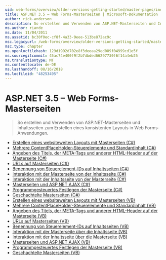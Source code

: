 ```yaml
---
uid: web-forms/overview/older-versions-getting-started/master-pages/index
title: ASP.NET 3.5 – Web Forms-Masterseiten | Microsoft-Dokumentation
author: rick-anderson
description: So erstellen und Verwenden von ASP.NET-Masterseiten und Inhaltsseiten zum Erstellen eines konsistenten Layouts in Web Forms-Anwendungen.
ms.author: riande
ms.date: 11/04/2011
ms.assetid: bc30f0ec-cf8f-4a33-9eee-513be872ac9c
msc.legacyurl: /web-forms/overview/older-versions-getting-started/master-pages
msc.type: chapter
ms.openlocfilehash: 129d1992d702e8f3deeaa29ed089f04999cd1e5f
ms.sourcegitcommit: 45ac74e400f9f2b7dbded66297730f6f14a4eb25
ms.translationtype: MT
ms.contentlocale: de-DE
ms.lasthandoff: 08/16/2018
ms.locfileid: "48253495"
---
```

<a name="aspnet-35---web-forms-master-pages"></a>ASP.NET 3.5 – Web Forms-Masterseiten
====================
> So erstellen und Verwenden von ASP.NET-Masterseiten und Inhaltsseiten zum Erstellen eines konsistenten Layouts in Web Forms-Anwendungen.


- [Erstellen eines websiteweiten Layouts mit Masterseiten (C#)](creating-a-site-wide-layout-using-master-pages-cs.md)
- [Mehrere ContentPlaceHolder-Steuerelemente und Standardinhalt (C#)](multiple-contentplaceholders-and-default-content-cs.md)
- [Angeben des Titels, der META-Tags und anderer HTML-Header auf der Masterseite (C#)](specifying-the-title-meta-tags-and-other-html-headers-in-the-master-page-cs.md)
- [URLs auf Masterseiten (C#)](urls-in-master-pages-cs.md)
- [Benennung von Steuerelement-IDs auf Inhaltsseiten (C#)](control-id-naming-in-content-pages-cs.md)
- [Interaktion mit der Masterseite von der Inhaltsseite (C#)](interacting-with-the-master-page-from-the-content-page-cs.md)
- [Interaktion mit der Inhaltsseite von der Masterseite (C#)](interacting-with-the-content-page-from-the-master-page-cs.md)
- [Masterseiten und ASP.NET AJAX (C#)](master-pages-and-asp-net-ajax-cs.md)
- [Programmgesteuertes Festlegen der Masterseite (C#)](specifying-the-master-page-programmatically-cs.md)
- [Geschachtelte Masterseiten (C#)](nested-master-pages-cs.md)
- [Erstellen eines websiteweiten Layouts mit Masterseiten (VB)](creating-a-site-wide-layout-using-master-pages-vb.md)
- [Mehrere ContentPlaceHolder-Steuerelemente und Standardinhalt (VB)](multiple-contentplaceholders-and-default-content-vb.md)
- [Angeben des Titels, der META-Tags und anderer HTML-Header auf der Masterseite (VB)](specifying-the-title-meta-tags-and-other-html-headers-in-the-master-page-vb.md)
- [URLs auf Masterseiten (VB)](urls-in-master-pages-vb.md)
- [Benennung von Steuerelement-IDs auf Inhaltsseiten (VB)](control-id-naming-in-content-pages-vb.md)
- [Interaktion mit der Masterseite über die Inhaltsseite (VB)](interacting-with-the-master-page-from-the-content-page-vb.md)
- [Interaktion mit der Inhaltsseite über die Masterseite (VB)](interacting-with-the-content-page-from-the-master-page-vb.md)
- [Masterseiten und ASP.NET AJAX (VB)](master-pages-and-asp-net-ajax-vb.md)
- [Programmgesteuertes Festlegen der Masterseite (VB)](specifying-the-master-page-programmatically-vb.md)
- [Geschachtelte Masterseiten (VB)](nested-master-pages-vb.md)
